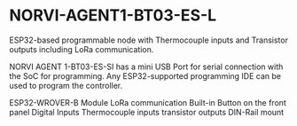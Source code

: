 # NORVI-AGENT1-BT03-ES-L
ESP32-based programmable node with Thermocouple inputs and Transistor outputs including LoRa communication.

NORVI AGENT 1-BT03-ES-SI has a mini USB Port for serial connection with the SoC for programming. 
Any ESP32-supported programming IDE can be used to program the controller.

ESP32-WROVER-B Module
LoRa communication
Built-in Button on the front panel
Digital Inputs
Thermocouple inputs
transistor outputs
DIN-Rail mount
